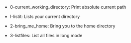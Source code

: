- 0-current_working_directory: Print absolute current path
- l-listit: Lists your current directory
- 2-bring_me_home: Bring you to the home directory

- 3-listfiles: List all files in long mode
